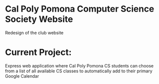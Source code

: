 # Cal Poly Pomona Computer Science Society Website

Redesign of the club website

# Current Project:
Express web application where Cal Poly Pomona CS students can choose from a list of all available CS classes to automatically add to their primary Google Calendar 
